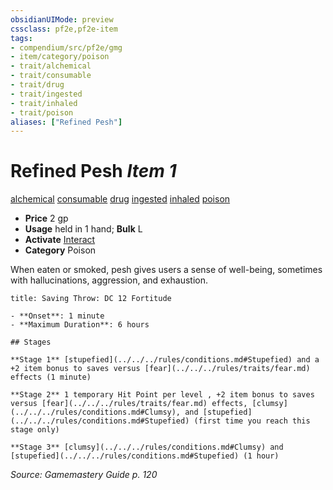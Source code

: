 ```yaml
---
obsidianUIMode: preview
cssclass: pf2e,pf2e-item
tags:
- compendium/src/pf2e/gmg
- item/category/poison
- trait/alchemical
- trait/consumable
- trait/drug
- trait/ingested
- trait/inhaled
- trait/poison
aliases: ["Refined Pesh"]
---
```

# Refined Pesh *Item 1*  
[alchemical](../../../rules/traits/alchemical.md)  [consumable](../../../rules/traits/consumable.md)  [drug](../../../rules/traits/drug-gmg.md)  [ingested](../../../rules/traits/ingested.md)  [inhaled](../../../rules/traits/inhaled.md)  [poison](../../../rules/traits/poison.md)  

- **Price** 2 gp
- **Usage** held in 1 hand; **Bulk** L
- **Activate** [Interact](../../../rules/actions/interact.md)
- **Category** Poison

When eaten or smoked, pesh gives users a sense of well-being, sometimes with hallucinations, aggression, and exhaustion.

```ad-inline-affliction
title: Saving Throw: DC 12 Fortitude

- **Onset**: 1 minute
- **Maximum Duration**: 6 hours

## Stages

**Stage 1** [stupefied](../../../rules/conditions.md#Stupefied) and a +2 item bonus to saves versus [fear](../../../rules/traits/fear.md) effects (1 minute)

**Stage 2** 1 temporary Hit Point per level , +2 item bonus to saves versus [fear](../../../rules/traits/fear.md) effects, [clumsy](../../../rules/conditions.md#Clumsy), and [stupefied](../../../rules/conditions.md#Stupefied) (first time you reach this stage only)

**Stage 3** [clumsy](../../../rules/conditions.md#Clumsy) and [stupefied](../../../rules/conditions.md#Stupefied) (1 hour)
```

*Source: Gamemastery Guide p. 120*
